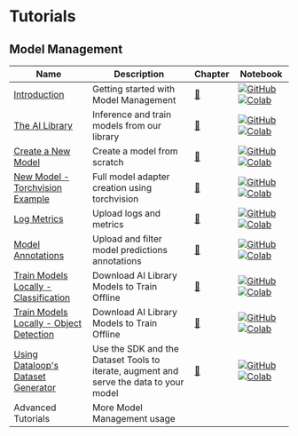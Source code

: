 # Tutorials

## Model Management
| Name | Description | Chapter | Notebook |
| --- | --- | --- | --- |
| [Introduction](model_management/introduction/chapter.md) | Getting started with Model Management | [:book:](tutorials/model_management/introduction/chapter.md) | [![GitHub](https://badgen.net/badge/icon/github?icon=github&label)](tutorials/model_management/introduction/chapter.ipynb) [![Colab](https://colab.research.google.com/assets/colab-badge.svg)](tutorials/model_management/introduction/chapter.ipynb) |
| [The AI Library](model_management/ai_library/chapter.md) | Inference and train models from our library | [:book:](tutorials/model_management/ai_library/chapter.md) | [![GitHub](https://badgen.net/badge/icon/github?icon=github&label)](tutorials/model_management/ai_library/chapter.ipynb) [![Colab](https://colab.research.google.com/assets/colab-badge.svg)](tutorials/model_management/ai_library/chapter.ipynb) |
| [Create a New Model](model_management/create_new_model/chapter.md) | Create a model from scratch | [:book:](tutorials/model_management/create_new_model/chapter.md) | [![GitHub](https://badgen.net/badge/icon/github?icon=github&label)](tutorials/model_management/create_new_model/chapter.ipynb) [![Colab](https://colab.research.google.com/assets/colab-badge.svg)](tutorials/model_management/create_new_model/chapter.ipynb) |
| [New Model - Torchvision Example](model_management/new_model_torchvision_example/chapter.md) | Full model adapter creation using torchvision | [:book:](tutorials/model_management/new_model_torchvision_example/chapter.md) | [![GitHub](https://badgen.net/badge/icon/github?icon=github&label)](tutorials/model_management/new_model_torchvision_example/chapter.ipynb) [![Colab](https://colab.research.google.com/assets/colab-badge.svg)](tutorials/model_management/new_model_torchvision_example/chapter.ipynb) |
| [Log Metrics](model_management/advance/model_metrics/chapter.md) | Upload logs and metrics | [:book:](tutorials/model_management/advance/model_metrics/chapter.md) | [![GitHub](https://badgen.net/badge/icon/github?icon=github&label)](tutorials/model_management/advance/model_metrics/chapter.ipynb) [![Colab](https://colab.research.google.com/assets/colab-badge.svg)](tutorials/model_management/advance/model_metrics/chapter.ipynb) |
| [Model Annotations](model_management/advance/model_annotations/chapter.md) | Upload and filter model predictions annotations | [:book:](tutorials/model_management/advance/model_annotations/chapter.md) | [![GitHub](https://badgen.net/badge/icon/github?icon=github&label)](tutorials/model_management/advance/model_annotations/chapter.ipynb) [![Colab](https://colab.research.google.com/assets/colab-badge.svg)](tutorials/model_management/advance/model_annotations/chapter.ipynb) |
| [Train Models Locally - Classification](model_management/advance/train_models_locally/classification/chapter.md) | Download AI Library Models to Train Offline | [:book:](tutorials/model_management/advance/train_models_locally/classification/chapter.md) | [![GitHub](https://badgen.net/badge/icon/github?icon=github&label)](tutorials/model_management/advance/train_models_locally/classification/chapter.ipynb) [![Colab](https://colab.research.google.com/assets/colab-badge.svg)](tutorials/model_management/advance/train_models_locally/classification/chapter.ipynb) |
| [Train Models Locally - Object Detection](model_management/advance/train_models_locally/object_detection/chapter.md) | Download AI Library Models to Train Offline | [:book:](tutorials/model_management/advance/train_models_locally/object_detection/chapter.md) | [![GitHub](https://badgen.net/badge/icon/github?icon=github&label)](tutorials/model_management/advance/train_models_locally/object_detection/chapter.ipynb) [![Colab](https://colab.research.google.com/assets/colab-badge.svg)](tutorials/model_management/advance/train_models_locally/object_detection/chapter.ipynb) |
| [Using Dataloop's Dataset Generator](model_management/advance/dataloop_dataset_generator/chapter.md) | Use the SDK and the Dataset Tools to iterate, augment and serve the data to your model | [:book:](tutorials/model_management/advance/dataloop_dataset_generator/chapter.md) | [![GitHub](https://badgen.net/badge/icon/github?icon=github&label)](tutorials/model_management/advance/dataloop_dataset_generator/chapter.ipynb) [![Colab](https://colab.research.google.com/assets/colab-badge.svg)](tutorials/model_management/advance/dataloop_dataset_generator/chapter.ipynb) |
| Advanced Tutorials | More Model Management usage | | |